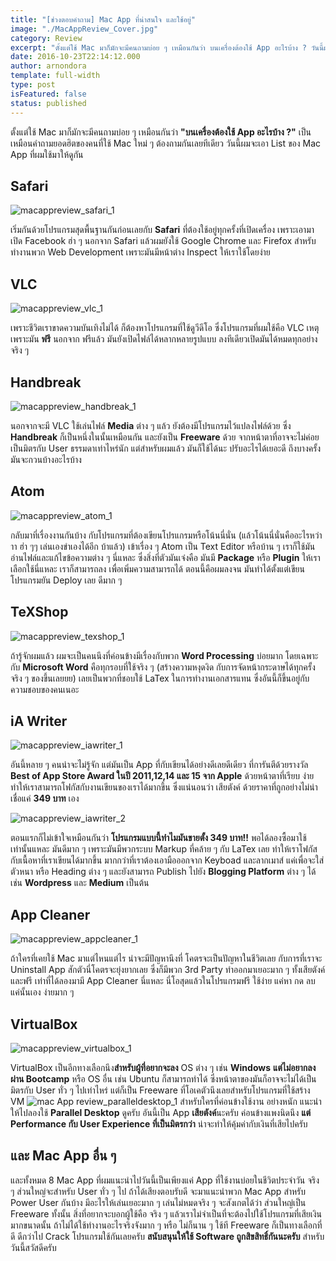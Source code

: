 ```yaml
---
title: "[ช่วงตอบคำถาม] Mac App ที่น่าสนใจ และใช้อยู่"
image: "./MacAppReview_Cover.jpg"
category: Review
excerpt: "ตั้งแต่ใช้ Mac มาก็มักจะมีคนถามบ่อย ๆ เหมือนกันว่า บนเครื่องต้องใช้ App อะไรบ้าง ? วันนี้ผมจะเอา List ของ Mac App ที่ผมใช้มาให้ดูกัน."
date: 2016-10-23T22:14:12.000
author: arnondora
template: full-width
type: post
isFeatured: false
status: published
---
```


ตั้งแต่ใช้ Mac มาก็มักจะมีคนถามบ่อย ๆ เหมือนกันว่า **"บนเครื่องต้องใช้ App อะไรบ้าง ?"** เป็นเหมือนคำถามยอดฮิตของคนที่ใช้ Mac ใหม่ ๆ ต้องถามกันเลยทีเดียว วันนี้ผมจะเอา List ของ Mac App ที่ผมใช้มาให้ดูกัน

## Safari
![macappreview_safari_1](./MacAppReview_Safari_1.png)

เริ่มกันด้วยโปรแกรมสุดพื้นฐานกันก่อนเลยกับ **Safari** ที่ต้องใช้อยู่ทุกครั้งที่เปิดเครื่อง เพราะเอามาเปิด Facebook ฮ่า ๆ นอกจาก Safari แล้วผมยังใช้ Google Chrome และ Firefox สำหรับทำงานพวก Web Development เพราะมันมีหน้าต่าง Inspect ให้เราใช้โดยง่าย

## VLC

![macappreview_vlc_1](./MacAppReview_Vlc_1.png)

เพราะชีวิตเราขาดความบันเทิงไม่ได้ ก็ต้องหาโปรแกรมที่ใช้ดูวีดีโอ ซึ่งโปรแกรมที่ผมใช้คือ VLC เหตุเพราะมัน **ฟรี** นอกจาก ฟรีแล้ว มันยังเปิดไฟล์ได้หลากหลายรูปแบบ ลงทีเดียวเปิดมันได้หมดทุกอย่างจริง ๆ

## Handbreak

![macappreview_handbreak_1](./MacAppReview_Handbreak_1.png)

นอกจากจะมี VLC ใช้เล่นไฟล์ **Media** ต่าง ๆ แล้ว ยังต้องมีโปรแกรมไว้แปลงไฟล์ด้วย ซึ่ง **Handbreak** ก็เป็นหนึ่งในนั้นเหมือนกัน และยังเป็น **Freeware** ด้วย จากหน้าตาที่อาจจะไม่ค่อยเป็นมิตรกับ User ธรรมดาเท่าไหร่นัก แต่สำหรับผมแล้ว มันก็ใช้ได้นะ ปรับอะไรได้เยอะดี ถึงบางครั้งมันจะกวนบ้างอะไรบ้าง

## Atom
![macappreview_atom_1](./MacAppReview_Atom_1.png)

กลับมาที่เรื่องงานกันบ้าง กับโปรแกรมที่ต้องเขียนโปรแกรมหรือโน้นนี่นั่น (แล้วโน้นนี่นั่นคืออะไรหว่าาา ฮ่า ๆๆ เล่นเองขำเองได้อีก บ้าแล้ว) เข้าเรื่อง ๆ Atom เป็น Text Editor หรือบ้าน ๆ เราก็ใช้มันอ่านไฟล์และแก้ไขข้อความต่าง ๆ นี่แหละ ซึ่งสิ่งที่ตัวมันเจ๋งคือ มันมี **Package** หรือ **Plugin** ให้เราเลือกใช้นี่แหละ เราก็สามารถลง เพื่อเพิ่มความสามารถได้ ตอนนี้คือผมลงจน มันทำได้ตั้งแต่เขียนโปรแกรมยัน Deploy เลย ดีมาก ๆ

## TeXShop
![macappreview_texshop_1](./MacAppReview_TeXShop_1.png)

ถ้ารู้จักผมแล้ว ผมจะเป็นคนนึงที่ค่อนข้างมีเรื่องกับพวก **Word Processing** บ่อยมาก โดยเฉพาะกับ **Microsoft Word** คือทุกรอบที่ใช้จริง ๆ (สร้างความหงุดงิด กับการจัดหน้ากระดาษได้ทุกครั้งจริง ๆ ของขึ้นเลยยย) เลยเป็นพวกที่ชอบใช้ LaTex ในการทำงานเอกสารแทน ซึ่งอันนี้ก็ขึ้นอยู่กับความชอบของคนเนอะ

## iA Writer
![macappreview_iawriter_1](./MacAppReview_iAWriter_1.png)

อันนี้หลาย ๆ คนน่าจะไม่รู้จัก แต่มันเป็น App ที่กับเขียนได้อย่างดีเลยดีเดียว ที่การันตีด้วยรางวัล **Best of App Store Award ในปี 2011,12,14 และ 15 จาก Apple** ด้วยหน้าตาที่เรียบ ง่าย ทำให้เราสามารถโฟกัสกับงานเขียนของเราได้มากขึ้น ซึ่งแน่นอนว่า เสียตังค์ ด้วยราคาที่ถูกอย่างไม่น่าเชื่อแค่ **349 บาท** เอง

![macappreview_iawriter_2](./MacAppReview_iAWriter_2.png)

ตอนแรกก็ไม่เข้าใจเหมือนกันว่า **โปรแกรมแบบนี้ทำไมมันขายตั้ง 349 บาท!!** พอได้ลองซื้อมาใช้เท่านั้นแหละ มันดีมาก ๆ เพราะมันมีพวกระบบ Markup ที่คล้าย ๆ กับ LaTex เลย ทำให้เราโฟกัสกับเนื้อหาที่เราเขียนได้มากขึ้น มากกว่าที่เราต้องเอามือออกจาก Keyboad และลากเมาส์ แค่เพื่อจะใส่ตัวหนา หรือ Heading ต่าง ๆ และยังสามารถ Publish ไปยัง **Blogging Platform** ต่าง ๆ ได้เช่น **Wordpress** และ **Medium** เป็นต้น

## App Cleaner
![macappreview_appcleaner_1](./MacAppReview_AppCleaner_1.png)

ถ้าใครที่เคยใช้ Mac มาแต่ไหนแต่ไร น่าจะมีปัญหานึงที่ โคตรจะเป็นปัญหาในชีวิตเลย กับการที่เราจะ Uninstall App สักตัวนี่โคตรจะยุ่งยากเลย ซึ่งก็มีพวก 3rd Party ทำออกมาเยอะมาก ๆ ทั้งเสียตังค์ และฟรี เท่าที่ได้ลองมามี App Cleaner นี่แหละ นี่โอสุดแล้วในโปรแกรมฟรี ใช้ง่าย แค่หา กด ลบ แค่นั้นเอง ง่ายมาก ๆ

## VirtualBox
![macappreview_virtualbox_1](./MacAppReview_VirtualBox_1.png)

VirtualBox เป็นอีกทางเลือกนึง**สำหรับผู้ที่อยากจะลง** OS ต่าง ๆ เช่น **Windows** **แต่ไม่อยากลงผ่าน Bootcamp** หรือ OS อื่น เช่น Ubuntu ก็สามารถทำได้ ซึ่งหน้าตาของมันก็อาจจะไม่ได้เป็นมิตรกับ User ทั่ว ๆ ไปเท่าไหร่ แต่ก็เป็น Freeware ที่โอเคตัวนึงเลยสำหรับโปรแกรมที่ใช้สร้าง VM
![mac App review_paralleldesktop_1](./MacAppReview_ParallelDesktop_1.png)
สำหรับใครที่ค่อนข้างใช้งาน อย่างหนัก แนะนำให้ไปลองใช้ **Parallel Desktop** ดูครับ อันนี้เป็น App **เสียตังค์**นะครับ ค่อนข้างแพงนิดนึง **แต่ Performance กับ User Experience ที่เป็นมิตรกว่า** น่าจะทำให้คุ้มค่ากับเงินที่เสียไปครับ

## และ Mac App อื่น ๆ
และทั้งหมด 8 Mac App ที่ผมแนะนำไปวันนี้เป็นเพียงแค่ App ที่ใช้งานบ่อยในชีวิตประจำวัน จริง ๆ ส่วนใหญ่จะสำหรับ User ทั่ว ๆ ไป ถ้าได้เสียงตอบรับดี จะมาแนะนำพวก Mac App สำหรับ Power User กันบ้าง มีอะไรให้เล่นเยอะมาก ๆ เล่นไม่หมดจริง ๆ
จะสังเกตได้ว่า ส่วนใหญ่เป็น Freeware ทั้งนั้น สิ่งที่อยากจะบอกผู้ใช้คือ จริง ๆ แล้วเราไม่จำเป็นที่จะต้องไปใช้โปรแกรมที่เสียเงินมากขนาดนั้น ถ้าไม่ได้ใช้ทำงานอะไรจริงจังมาก ๆ หรือ ไม่ก็นาน ๆ ใช้ที Freeware ก็เป็นทางเลือกที่ดี ดีกว่าไป Crack โปรแกรมใช้กันเลยครับ **สนับสนุนให้ใช้ Software ถูกสิขสิทธิ์กันนะครับ** สำหรับวันนี้สวัสดีครับ
